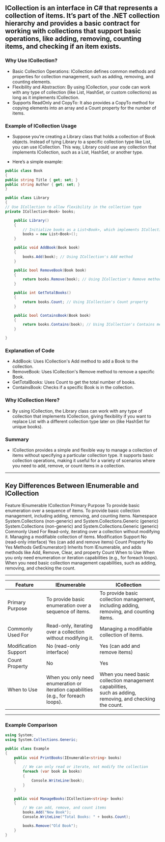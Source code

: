 ## ICollection is an interface in C# that represents a collection of items. It’s part of the .NET collection hierarchy and provides a basic contract for working with collections that support basic operations, like adding, removing, counting items, and checking if an item exists.

### Why Use ICollection?

- Basic Collection Operations: ICollection defines common methods and properties for collection management, such as adding, removing, and counting elements.
- Flexibility and Abstraction: By using ICollection, your code can work with any type of collection (like List, HashSet, or custom collections) as long as it implements ICollection.
- Supports ReadOnly and CopyTo: It also provides a CopyTo method for copying elements into an array and a Count property for the number of items.

### Example of ICollection Usage

- Suppose you’re creating a Library class that holds a collection of Book objects. Instead of tying Library to a specific collection type like List<Book>, you can use ICollection<Book>. This way, Library could use any collection that implements ICollection, such as a List, HashSet, or another type.

- Here’s a simple example:

```csharp
public class Book
{
public string Title { get; set; }
public string Author { get; set; }
}

public class Library
{
// Use ICollection to allow flexibility in the collection type
private ICollection<Book> books;

    public Library()
    {
        // Initialize books as a List<Book>, which implements ICollection<Book>
        books = new List<Book>();
    }

    public void AddBook(Book book)
    {
        books.Add(book); // Using ICollection's Add method
    }

    public bool RemoveBook(Book book)
    {
        return books.Remove(book); // Using ICollection's Remove method
    }

    public int GetTotalBooks()
    {
        return books.Count; // Using ICollection's Count property
    }

    public bool ContainsBook(Book book)
    {
        return books.Contains(book); // Using ICollection's Contains method
    }

}
```

### Explanation of Code

- AddBook: Uses ICollection's Add method to add a Book to the collection.
- RemoveBook: Uses ICollection's Remove method to remove a specific Book.
- GetTotalBooks: Uses Count to get the total number of books.
- ContainsBook: Checks if a specific Book is in the collection.

### Why ICollection Here?

- By using ICollection<Book>, the Library class can work with any type of collection that implements ICollection, giving flexibility if you want to replace List<Book> with a different collection type later on (like HashSet<Book> for unique books).

### Summary

- ICollection provides a simple and flexible way to manage a collection of items without specifying a particular collection type.
  It supports basic collection operations, making it useful for a variety of scenarios where you need to add, remove, or count items in a collection.

---

## Key Differences Between IEnumerable and ICollection

Feature IEnumerable ICollection
Primary Purpose To provide basic enumeration over a sequence of items. To provide basic collection management, including adding, removing, and counting items.
Namespace System.Collections (non-generic) and System.Collections.Generic (generic) System.Collections (non-generic) and System.Collections.Generic (generic)
Commonly Used For Read-only, iterating over a collection without modifying it. Managing a modifiable collection of items.
Modification Support No (read-only interface) Yes (can add and remove items)
Count Property No Yes
Methods GetEnumerator() Inherits from IEnumerable, and adds methods like Add, Remove, Clear, and property Count
When to Use When you only need enumeration or iteration capabilities (e.g., for foreach loops). When you need basic collection management capabilities, such as adding, removing, and checking the count.

---

| Feature              | IEnumerable                                                                             | ICollection                                                                                                   |
| -------------------- | --------------------------------------------------------------------------------------- | ------------------------------------------------------------------------------------------------------------- |
| Primary Purpose      | To provide basic enumeration over a <br>sequence of items.                              | To provide basic collection management, including adding, <br>removing, and counting items.                   |
| Commonly Used For    | Read-only, iterating over a collection <br>without modifying it.                        | Managing a modifiable collection of items.                                                                    |
| Modification Support | No (read-only interface)                                                                | Yes (can add and remove items)                                                                                |
| Count Property       | No                                                                                      | Yes                                                                                                           |
| When to Use          | When you only need enumeration or <br>iteration capabilities (e.g., for foreach loops). | When you need basic collection management capabilities, <br>such as adding, removing, and checking the count. |

---

### Example Comparison

```csharp
using System;
using System.Collections.Generic;

public class Example
{
    public void PrintBooks(IEnumerable<string> books)
    {
        // We can only read or iterate, not modify the collection
        foreach (var book in books)
        {
            Console.WriteLine(book);
        }
    }

    public void ManageBooks(ICollection<string> books)
    {
        // We can add, remove, and count items
        books.Add("New Book");
        Console.WriteLine("Total Books: " + books.Count);

        books.Remove("Old Book");
    }
}
```
